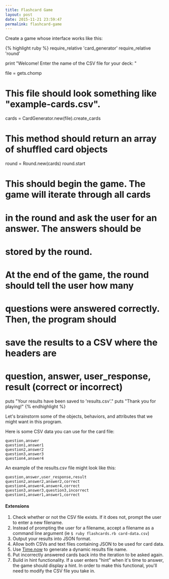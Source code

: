 ```yaml
---
title: Flashcard Game
layout: post
date: 2015-11-21 23:59:47
permalink: flashcard-game
---
```


Create a game whose interface works like this:

{% highlight ruby %}
require_relative 'card_generator'
require_relative 'round'

print "Welcome! Enter the name of the CSV file for your deck: "

file = gets.chomp
# This file should look something like "example-cards.csv".

cards = CardGenerator.new(file).create_cards
# This method should return an array of shuffled card objects

round = Round.new(cards)
round.start
# This should begin the game. The game will iterate through all cards 
# in the round and ask the user for an answer. The answers should be
# stored by the round.

# At the end of the game, the round should tell the user how many
# questions were answered correctly. Then, the program should
# save the results to a CSV where the headers are 
# question, answer, user_response, result (correct or incorrect)

puts "Your results have been saved to 'results.csv'."
puts "Thank you for playing!"
{% endhighlight %}

Let's brainstorm some of the objects, behaviors, and attributes that we might want in this program. 

Here is some CSV data you can use for the card file:

```
question,answer
question1,answer1
question2,answer2
question3,answer3
question4,answer4
```

An example of the results.csv file might look like this:

```
question,answer,user_response,result
question2,answer2,answer2,correct
question4,answer4,answer4,correct
question3,answer3,question3,incorrect
question1,answer1,answer1,correct
```

#### Extensions

1. Check whether or not the CSV file exists. If it does not, prompt the user to enter a new filename.
1. Instead of prompting the user for a filename, accept a filename as a command line argument (ie `$ ruby flashcards.rb card-data.csv`)
1. Output your results into JSON format. 
1. Allow both CSVs and text files containing JSON to be used for card data.
1. Use [Time.now](http://ruby-doc.org/core-2.2.3/Time.html#method-c-now) to generate a dynamic results file name.
1. Put incorrectly answered cards back into the iteration to be asked again.
1. Build in hint functionality. If a user enters "hint" when it's time to answer, the game should display a hint. In order to make this functional, you'll need to modify the CSV file you take in. 
